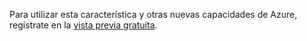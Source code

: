 Para utilizar esta característica y otras nuevas capacidades de Azure, regístrate en la [vista previa gratuita](https://account.windowsazure.com/PreviewFeatures).

